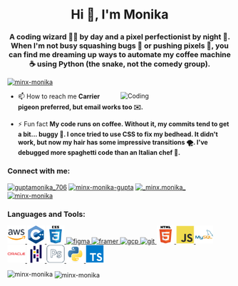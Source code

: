<h1 align="center">Hi 👋, I'm Monika</h1>
<h3 align="center">A coding wizard 🧙‍♂️ by day and a pixel perfectionist by night 🌙. When I'm not busy squashing bugs 🐛 or pushing pixels 🎨, you can find me dreaming up ways to automate my coffee machine ☕ using Python (the snake, not the comedy group).</h3>

<p align="left"> <a href="https://github.com/ryo-ma/github-profile-trophy"><img src="https://github-profile-trophy.vercel.app/?username=minx-monika" alt="minx-monika" /></a> </p>

<img align="right" alt="Coding" width="250" src="https://media.licdn.com/dms/image/v2/C5112AQHfGbUiDRT9-Q/article-inline_image-shrink_1000_1488/article-inline_image-shrink_1000_1488/0/1534403857933?e=1729123200&v=beta&t=rO9MAwqzOM8o9TRcyjabMOz9Xy5H-pu_5U5vsy9vASQ">

- 📫 How to reach me **Carrier pigeon preferred, but email works too ✉️.**

- ⚡ Fun fact **My code runs on coffee. Without it, my commits tend to get a bit... buggy 🐞. I once tried to use CSS to fix my bedhead. It didn't work, but now my hair has some impressive transitions 🌪️. I've debugged more spaghetti code than an Italian chef 🍝.**

<h3 align="left">Connect with me:</h3>
<p align="left">
<a href="https://twitter.com/guptamonika_706" target="blank"><img align="center" src="https://raw.githubusercontent.com/rahuldkjain/github-profile-readme-generator/master/src/images/icons/Social/twitter.svg" alt="guptamonika_706" height="30" width="40" /></a>
<a href="https://linkedin.com/in/minx-monika-gupta" target="blank"><img align="center" src="https://raw.githubusercontent.com/rahuldkjain/github-profile-readme-generator/master/src/images/icons/Social/linked-in-alt.svg" alt="minx-monika-gupta" height="30" width="40" /></a>
<a href="https://instagram.com/_minx.monika_" target="blank"><img align="center" src="https://raw.githubusercontent.com/rahuldkjain/github-profile-readme-generator/master/src/images/icons/Social/instagram.svg" alt="_minx.monika_" height="30" width="40" /></a>
<a href="https://www.leetcode.com/minx-monika" target="blank"><img align="center" src="https://raw.githubusercontent.com/rahuldkjain/github-profile-readme-generator/master/src/images/icons/Social/leet-code.svg" alt="minx-monika" height="30" width="40" /></a>
</p>

<h3 align="left">Languages and Tools:</h3>
<p align="left"> <a href="https://aws.amazon.com" target="_blank" rel="noreferrer"> <img src="https://raw.githubusercontent.com/devicons/devicon/master/icons/amazonwebservices/amazonwebservices-original-wordmark.svg" alt="aws" width="40" height="40"/> </a> <a href="https://www.w3schools.com/cpp/" target="_blank" rel="noreferrer"> <img src="https://raw.githubusercontent.com/devicons/devicon/master/icons/cplusplus/cplusplus-original.svg" alt="cplusplus" width="40" height="40"/> </a> <a href="https://www.w3schools.com/css/" target="_blank" rel="noreferrer"> <img src="https://raw.githubusercontent.com/devicons/devicon/master/icons/css3/css3-original-wordmark.svg" alt="css3" width="40" height="40"/> </a> <a href="https://www.figma.com/" target="_blank" rel="noreferrer"> <img src="https://www.vectorlogo.zone/logos/figma/figma-icon.svg" alt="figma" width="40" height="40"/> </a> <a href="https://www.framer.com/" target="_blank" rel="noreferrer"> <img src="https://www.vectorlogo.zone/logos/framer/framer-icon.svg" alt="framer" width="40" height="40"/> </a> <a href="https://cloud.google.com" target="_blank" rel="noreferrer"> <img src="https://www.vectorlogo.zone/logos/google_cloud/google_cloud-icon.svg" alt="gcp" width="40" height="40"/> </a> <a href="https://git-scm.com/" target="_blank" rel="noreferrer"> <img src="https://www.vectorlogo.zone/logos/git-scm/git-scm-icon.svg" alt="git" width="40" height="40"/> </a> <a href="https://www.w3.org/html/" target="_blank" rel="noreferrer"> <img src="https://raw.githubusercontent.com/devicons/devicon/master/icons/html5/html5-original-wordmark.svg" alt="html5" width="40" height="40"/> </a> <a href="https://developer.mozilla.org/en-US/docs/Web/JavaScript" target="_blank" rel="noreferrer"> <img src="https://raw.githubusercontent.com/devicons/devicon/master/icons/javascript/javascript-original.svg" alt="javascript" width="40" height="40"/> </a> <a href="https://www.mysql.com/" target="_blank" rel="noreferrer"> <img src="https://raw.githubusercontent.com/devicons/devicon/master/icons/mysql/mysql-original-wordmark.svg" alt="mysql" width="40" height="40"/> </a> <a href="https://www.oracle.com/" target="_blank" rel="noreferrer"> <img src="https://raw.githubusercontent.com/devicons/devicon/master/icons/oracle/oracle-original.svg" alt="oracle" width="40" height="40"/> </a> <a href="https://pandas.pydata.org/" target="_blank" rel="noreferrer"> <img src="https://raw.githubusercontent.com/devicons/devicon/2ae2a900d2f041da66e950e4d48052658d850630/icons/pandas/pandas-original.svg" alt="pandas" width="40" height="40"/> </a> <a href="https://www.photoshop.com/en" target="_blank" rel="noreferrer"> <img src="https://raw.githubusercontent.com/devicons/devicon/master/icons/photoshop/photoshop-line.svg" alt="photoshop" width="40" height="40"/> </a> <a href="https://www.python.org" target="_blank" rel="noreferrer"> <img src="https://raw.githubusercontent.com/devicons/devicon/master/icons/python/python-original.svg" alt="python" width="40" height="40"/> </a> <a href="https://www.typescriptlang.org/" target="_blank" rel="noreferrer"> <img src="https://raw.githubusercontent.com/devicons/devicon/master/icons/typescript/typescript-original.svg" alt="typescript" width="40" height="40"/> </a> </p>

<p><img align="left" src="https://github-readme-stats.vercel.app/api/top-langs?username=minx-monika&show_icons=true&locale=en&layout=compact" alt="minx-monika" /></p>

<p>&nbsp;<img align="center" src="https://github-readme-stats.vercel.app/api?username=minx-monika&show_icons=true&locale=en" alt="minx-monika" /></p>

